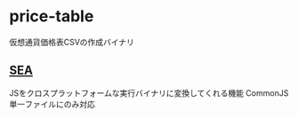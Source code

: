 # price-table
仮想通貨価格表CSVの作成バイナリ

## [SEA](https://nodejs.org/api/single-executable-applications.html)
JSをクロスプラットフォームな実行バイナリに変換してくれる機能
CommonJS単一ファイルにのみ対応
